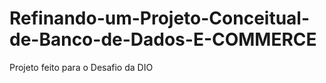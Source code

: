 # Refinando-um-Projeto-Conceitual-de-Banco-de-Dados-E-COMMERCE

Projeto feito para o Desafio da DIO
